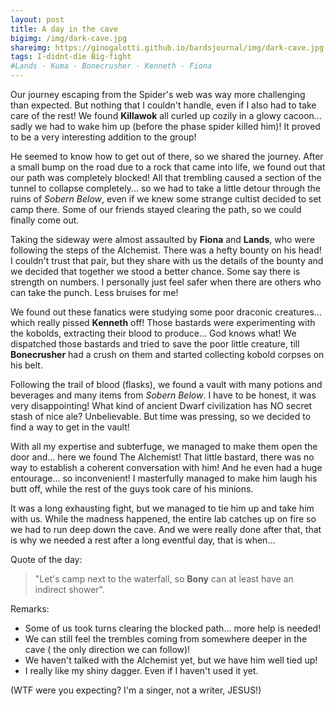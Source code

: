 ```yaml
---
layout: post
title: A day in the cave
bigimg: /img/dark-cave.jpg
shareimg: https://ginogalotti.github.io/bardsjournal/img/dark-cave.jpg
tags: I-didnt-die Big-fight
#Lands - Kuma - Bonecrusher - Kenneth - Fiona
---
```


Our journey escaping from the Spider's web was way more challenging than expected. But nothing that I couldn't handle, even if I also had to take care of the rest! We found **Killawok** all curled up cozily in a glowy cacoon... sadly we had to wake him up (before the phase spider killed him)! It proved to be a very interesting addition to the group!

He seemed to know how to get out of there, so we shared the journey. After a small bump on the road due to a rock that came into life, we found out that our path was completely blocked! All that trembling caused a section of the tunnel to collapse completely... so we had to take a little detour through the ruins of _Sobern Below_, even if we knew some strange cultist decided to set camp there. Some of our friends stayed clearing the path, so we could finally come out.

Taking the sideway were almost assaulted by **Fiona** and **Lands**, who were following the steps of the Alchemist. There was a hefty bounty on his head! I couldn't trust that pair, but they share with us the details of the bounty and we decided that together we stood a better chance. Some say there is strength on numbers. I personally just feel safer when there are others who can take the punch. Less bruises for me!

We found out these fanatics were studying some poor draconic creatures... which really pissed **Kenneth** off! Those bastards were experimenting with the kobolds, extracting their blood to produce... God knows what! We dispatched those bastards and tried to save the poor little creature, till **Bonecrusher** had a crush on them and started collecting kobold corpses on his belt. 

Following the trail of blood (flasks), we found a vault with many potions and beverages and many items from _Sobern Below_. I have to be honest, it was very disappointing! What kind of ancient Dwarf civilization has NO secret stash of nice ale? Unbelievable. But time was pressing, so we decided to find a way to get in the vault!

With all my expertise and subterfuge, we managed to make them open the door and... here we found The Alchemist! That little bastard, there was no way to establish a coherent conversation with him! And he even had a huge entourage... so inconvenient! I masterfully managed to make him laugh his butt off, while the rest of the guys took care of his minions. 

It was a long exhausting fight, but we managed to tie him up and take him with us. While the madness happened, the entire lab catches up on fire so we had to run deep down the cave. And we were really done after that, that is why we needed a rest after a long eventful day, that is when...

Quote of the day: 
> "Let's camp next to the waterfall, so **Bony** can at least have an indirect shower". 


Remarks:

* Some of us took turns clearing the blocked path... more help is needed!
* We can still feel the trembles coming from somewhere deeper in the cave ( the only direction we can follow)!
* We haven't talked with the Alchemist yet, but we have him well tied up! 
* I really like my shiny dagger. Even if I haven't used it yet.

(WTF were you expecting? I'm a singer, not a writer, JESUS!)
